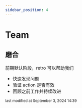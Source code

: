 ```yaml
---
sidebar_position: 4
---
```

    
# Team

## 磨合

前期默认阶段，retro 可以帮助我们
  - 快速发现问题
  - 验证 action 是否有效
  - 回顾之前工作并持续改进

<div style={{textAlign: 'right'}}><small style={{color: 'grey'}}>last modified at September 3, 2024 14:39</small></div>
      